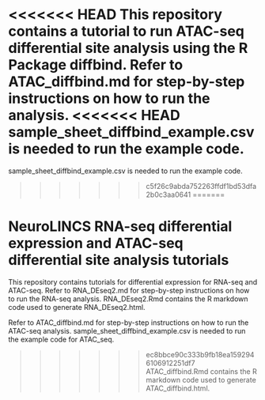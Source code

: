 <<<<<<< HEAD
This repository contains a tutorial to run ATAC-seq differential site analysis using the R Package diffbind. 
Refer to ATAC_diffbind.md for step-by-step instructions on how to run the analysis. 
<<<<<<< HEAD
sample_sheet_diffbind_example.csv is needed to run the example code. 
=======
sample_sheet_diffbind_example.csv is needed to run the example code.
>>>>>>> c5f26c9abda752263ffdf1bd53dfa2b0c3aa0641
=======
# NeuroLINCS RNA-seq differential expression and ATAC-seq differential site analysis tutorials


This repository contains tutorials for differential expression for RNA-seq and ATAC-seq.
Refer to RNA_DEseq2.md for step-by-step instructions on how to run the RNA-seq analysis.
RNA_DEseq2.Rmd contains the R markdown code used to generate RNA_DEseq2.html.


Refer to ATAC_diffbind.md for step-by-step instructions on how to run the ATAC-seq analysis. 
sample_sheet_diffbind_example.csv is needed to run the example code for ATAC_seq.
>>>>>>> ec8bbce90c333b9fb18ea1592946106912251df7
ATAC_diffbind.Rmd contains the R markdown code used to generate ATAC_diffbind.html.
